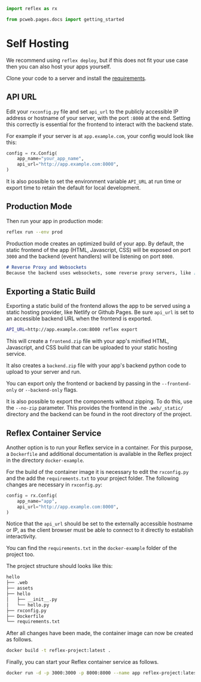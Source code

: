 ```python exec
import reflex as rx

from pcweb.pages.docs import getting_started
```

# Self Hosting

We recommend using `reflex deploy`, but if this does not fit your use case then you can also host your apps yourself.

Clone your code to a server and install the [requirements]({getting_started.installation.path}).

## API URL

Edit your `rxconfig.py` file and set `api_url` to the publicly accessible IP
address or hostname of your server, with the port `:8000` at the end. Setting
this correctly is essential for the frontend to interact with the backend state.

For example if your server is at `app.example.com`, your config would look like this:

```python
config = rx.Config(
    app_name="your_app_name",
    api_url="http://app.example.com:8000",
)
```

It is also possible to set the environment variable `API_URL` at run time or
export time to retain the default for local development.

## Production Mode

Then run your app in production mode:

```bash
reflex run --env prod
```

Production mode creates an optimized build of your app.  By default, the static
frontend of the app (HTML, Javascript, CSS) will be exposed on port `3000` and
the backend (event handlers) will be listening on port `8000`.

```md alert warning
# Reverse Proxy and Websockets
Because the backend uses websockets, some reverse proxy servers, like [nginx](https://nginx.org/en/docs/http/websocket.html) or [apache](https://httpd.apache.org/docs/2.4/mod/mod_proxy.html#protoupgrade), must be configured to pass the `Upgrade` header to allow backend connectivity.
```

## Exporting a Static Build

Exporting a static build of the frontend allows the app to be served using a
static hosting provider, like Netlify or Github Pages. Be sure `api_url` is set
to an accessible backend URL when the frontend is exported.

```bash
API_URL=http://app.example.com:8000 reflex export
```

This will create a `frontend.zip` file with your app's minified HTML,
Javascript, and CSS build that can be uploaded to your static hosting service.

It also creates a `backend.zip` file with your app's backend python code to
upload to your server and run.

You can export only the frontend or backend by passing in the `--frontend-only`
or `--backend-only` flags.

It is also possible to export the components without zipping. To do
this, use the `--no-zip` parameter. This provides the frontend in the
`.web/_static/` directory and the backend can be found in the root directory of
the project.

## Reflex Container Service

Another option is to run your Reflex service in a container. For this
purpose, a `Dockerfile` and additional documentation is available in the Reflex
project in the directory `docker-example`.

For the build of the container image it is necessary to edit the `rxconfig.py`
and the add the `requirements.txt`
to your project folder. The following changes are necessary in `rxconfig.py`:

```python
config = rx.Config(
    app_name="app",
    api_url="http://app.example.com:8000",
)
```

Notice that the `api_url` should be set to the externally accessible hostname or
IP, as the client browser must be able to connect to it directly to establish
interactivity.

You can find the `requirements.txt` in the `docker-example` folder of the
project too.

The project structure should looks like this:

```bash
hello
├── .web
├── assets
├── hello
│   ├── __init__.py
│   └── hello.py
├── rxconfig.py
├── Dockerfile
└── requirements.txt
```

After all changes have been made, the container image can now be created as follows.

```bash
docker build -t reflex-project:latest .
```

Finally, you can start your Reflex container service as follows.

```bash
docker run -d -p 3000:3000 -p 8000:8000 --name app reflex-project:latest
```
